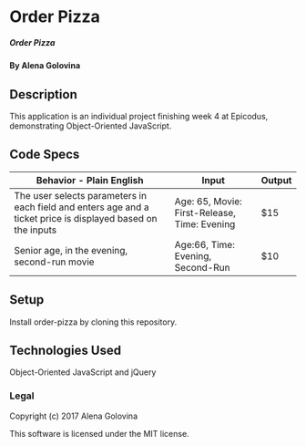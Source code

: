 # Order Pizza

##### Order Pizza

#### By Alena Golovina

## Description

This application is an individual project finishing week 4 at Epicodus, demonstrating Object-Oriented JavaScript.

## Code Specs

|Behavior - Plain English|Input|Output|
|---|---|---|
|The user selects parameters in each field and enters age and a ticket price is displayed based on the inputs|Age: 65, Movie: First-Release, Time: Evening|$15|
|Senior age, in the evening, second-run movie|Age:66, Time: Evening, Second-Run|$10|

## Setup

Install order-pizza by cloning this repository.

## Technologies Used

Object-Oriented JavaScript and jQuery

### Legal

Copyright (c) 2017 Alena Golovina

This software is licensed under the MIT license.

